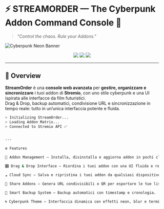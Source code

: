 # ⚡ STREAMORDER — The Cyberpunk Addon Command Console 🧠

> _"Control the chaos. Rule your Addons."_  

![Cyberpunk Neon Banner](https://capsule-render.vercel.app/api?type=rect&color=0:ff00cc,100:3333ff&height=120&section=header&text=STREAMORDER&fontSize=45&fontAlignY=55&fontColor=ffffff&desc=The%20Cyberpunk%20Stremio%20Addon%20Console&descAlignY=80)

<p align="center">
  <img src="https://img.shields.io/badge/STATUS-ALIVE-00ffff?style=for-the-badge&logo=matrix&logoColor=white">
  <img src="https://img.shields.io/badge/BUILD-STABLE-purple?style=for-the-badge&logo=vercel">
  <img src="https://img.shields.io/badge/STREMIO-ADDON-ff00cc?style=for-the-badge&logo=stremio">
</p>

---

## 🧬 Overview

**StreamOrder** è una **console web avanzata** per **gestire, organizzare e sincronizzare** i tuoi addon di **Stremio**, con uno stile cyberpunk e una UI ispirata alle interfacce da film futuristici.  
Drag & Drop, backup automatici, condivisione URL e sincronizzazione in tempo reale: tutto in un’unica interfaccia potente e fluida.

```bash
> Initializing StreamOrder...
> Loading Addon Matrix...
> Connected to Stremio API ✅


---

⚙️ Features

🧩 Addon Management — Installa, disinstalla e aggiorna addon in pochi click.

🎛️ Drag & Drop Interface — Riordina i tuoi addon con una UI fluida e reattiva.

☁️ Cloud Sync — Salva e ripristina i tuoi addon da qualsiasi dispositivo.

🔗 Share Addons — Genera URL condivisibili o QR per esportare le tue liste.

🧠 Smart Backup System — Backup automatici con timestamp e cronologia.

🌀 Cyberpunk Theme — Interfaccia dinamica con effetti neon, blur e terminal vibes.

